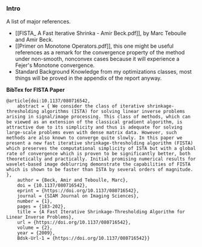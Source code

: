 ### **Intro**

A list of major references. 

* [[FISTA_ A Fast Iterative Shrinka - Amir Beck.pdf]], by Marc Teboulle and Amir Beck. 
* [[Primer on Monotone Operators.pdf]], this one might be useful references as a remark for the convergence property of the method under non-smooth, nonconvex cases because it will experience a Fejer's Monotone convergence. 
* Standard Background Knowledge from my optimizations classes, most things will be proved in the appendix of the report anyway. 

**BibTex for FISTA Paper**

```
@article{doi:10.1137/080716542,
	abstract = { We consider the class of iterative shrinkage-thresholding algorithms (ISTA) for solving linear inverse problems arising in signal/image processing. This class of methods, which can be viewed as an extension of the classical gradient algorithm, is attractive due to its simplicity and thus is adequate for solving large-scale problems even with dense matrix data. However, such methods are also known to converge quite slowly. In this paper we present a new fast iterative shrinkage-thresholding algorithm (FISTA) which preserves the computational simplicity of ISTA but with a global rate of convergence which is proven to be significantly better, both theoretically and practically. Initial promising numerical results for wavelet-based image deblurring demonstrate the capabilities of FISTA which is shown to be faster than ISTA by several orders of magnitude. },
	author = {Beck, Amir and Teboulle, Marc},
	doi = {10.1137/080716542},
	eprint = {https://doi.org/10.1137/080716542},
	journal = {SIAM Journal on Imaging Sciences},
	number = {1},
	pages = {183-202},
	title = {A Fast Iterative Shrinkage-Thresholding Algorithm for Linear Inverse Problems},
	url = {https://doi.org/10.1137/080716542},
	volume = {2},
	year = {2009},
	Bdsk-Url-1 = {https://doi.org/10.1137/080716542}}

```